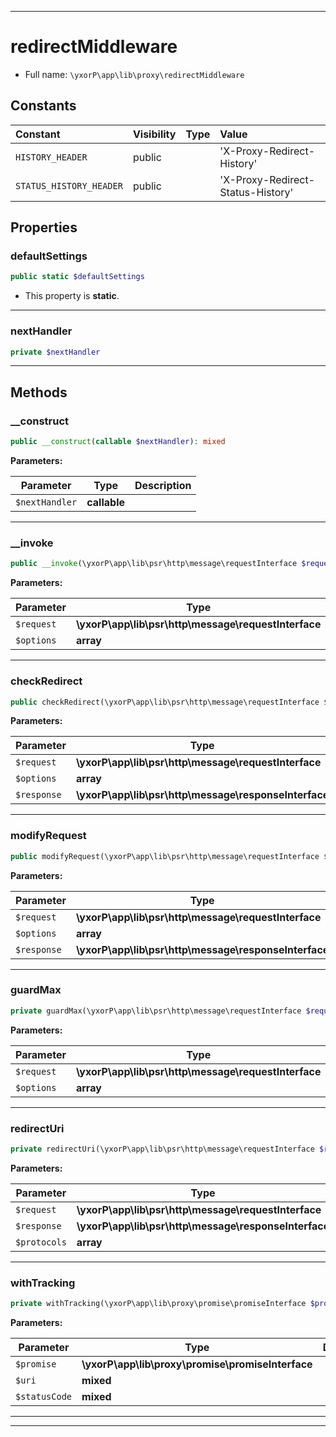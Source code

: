 ***

# redirectMiddleware





* Full name: `\yxorP\app\lib\proxy\redirectMiddleware`


## Constants

| Constant | Visibility | Type | Value |
|:---------|:-----------|:-----|:------|
|`HISTORY_HEADER`|public| |&#039;X-Proxy-Redirect-History&#039;|
|`STATUS_HISTORY_HEADER`|public| |&#039;X-Proxy-Redirect-Status-History&#039;|

## Properties


### defaultSettings



```php
public static $defaultSettings
```



* This property is **static**.


***

### nextHandler



```php
private $nextHandler
```






***

## Methods


### __construct



```php
public __construct(callable $nextHandler): mixed
```








**Parameters:**

| Parameter | Type | Description |
|-----------|------|-------------|
| `$nextHandler` | **callable** |  |




***

### __invoke



```php
public __invoke(\yxorP\app\lib\psr\http\message\requestInterface $request, array $options): mixed
```








**Parameters:**

| Parameter | Type | Description |
|-----------|------|-------------|
| `$request` | **\yxorP\app\lib\psr\http\message\requestInterface** |  |
| `$options` | **array** |  |




***

### checkRedirect



```php
public checkRedirect(\yxorP\app\lib\psr\http\message\requestInterface $request, array $options, \yxorP\app\lib\psr\http\message\responseInterface $response): mixed
```








**Parameters:**

| Parameter | Type | Description |
|-----------|------|-------------|
| `$request` | **\yxorP\app\lib\psr\http\message\requestInterface** |  |
| `$options` | **array** |  |
| `$response` | **\yxorP\app\lib\psr\http\message\responseInterface** |  |




***

### modifyRequest



```php
public modifyRequest(\yxorP\app\lib\psr\http\message\requestInterface $request, array $options, \yxorP\app\lib\psr\http\message\responseInterface $response): mixed
```








**Parameters:**

| Parameter | Type | Description |
|-----------|------|-------------|
| `$request` | **\yxorP\app\lib\psr\http\message\requestInterface** |  |
| `$options` | **array** |  |
| `$response` | **\yxorP\app\lib\psr\http\message\responseInterface** |  |




***

### guardMax



```php
private guardMax(\yxorP\app\lib\psr\http\message\requestInterface $request, array& $options): mixed
```








**Parameters:**

| Parameter | Type | Description |
|-----------|------|-------------|
| `$request` | **\yxorP\app\lib\psr\http\message\requestInterface** |  |
| `$options` | **array** |  |




***

### redirectUri



```php
private redirectUri(\yxorP\app\lib\psr\http\message\requestInterface $request, \yxorP\app\lib\psr\http\message\responseInterface $response, array $protocols): mixed
```








**Parameters:**

| Parameter | Type | Description |
|-----------|------|-------------|
| `$request` | **\yxorP\app\lib\psr\http\message\requestInterface** |  |
| `$response` | **\yxorP\app\lib\psr\http\message\responseInterface** |  |
| `$protocols` | **array** |  |




***

### withTracking



```php
private withTracking(\yxorP\app\lib\proxy\promise\promiseInterface $promise, mixed $uri, mixed $statusCode): mixed
```








**Parameters:**

| Parameter | Type | Description |
|-----------|------|-------------|
| `$promise` | **\yxorP\app\lib\proxy\promise\promiseInterface** |  |
| `$uri` | **mixed** |  |
| `$statusCode` | **mixed** |  |




***


***

